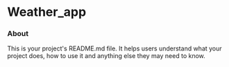 Weather_app
===========

### About

This is your project's README.md file. It helps users understand what your
project does, how to use it and anything else they may need to know.